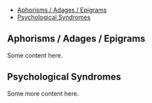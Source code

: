 
- [Aphorisms / Adages / Epigrams](#aphorims)
- [Psychological Syndromes](#syndromes)

## Aphorisms / Adages / Epigrams

Some content here.

## Psychological Syndromes

Some more content here.
